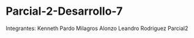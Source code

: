 # Parcial-2-Desarrollo-7

Integrantes: Kenneth Pardo 
             Milagros Alonzo
             Leandro Rodriguez
Parcial2

